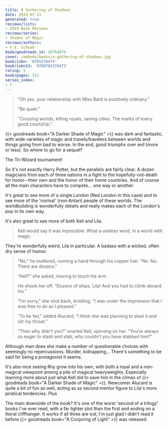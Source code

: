 ```yaml
---
title: A Gathering of Shadows
date: 2019-07-21
generated: true
reviews/lists:
- 2019 Book Reviews
reviews/series:
- Shades of Magic
reviews/authors:
- V.E. Schwab
book/goodreads_id: 20764879
cover: /embeds/books/a-gathering-of-shadows.jpg
book/isbn: '0765376474'
book/isbn13: '9780765376473'
rating: 5
book/pages: 512
series_index:
- 2
---
```

>  “Oh yes, your relationship with Miss Bard is positively ordinary."  
>
> "Be quiet."  
>
> "Crossing worlds, killing royals, saving cities. The marks of every good courtship.”  

<!--more-->

{{< goodreads book="A Darker Shade of Magic" >}} was dark and fantastic, with wide varieties of magic and travels/travelers between worlds and things going from bad to worse. In the end, good triumphs over evil (more or less). So where to go for a sequel?  

The Tri-Wizard tournament!  

So it's not exactly Harry Potter, but the parallels are fairly clear. A dozen magicians from each of three nations in a fight to the hopefully-not-death for honor--their own and the honor of their home countries. And of course all the main characters have to compete... one way or another.  

It's great to see more of a single London (Red London in this case) and to see more of the 'normal' (non-Antari) people of these worlds. The worldbuilding is wonderfully details and really makes each of the London's pop in its own way.  

It's also great to see more of both Kell and Lila.  

> Kell would say it was impossible. What a useless word, in a world with magic.  

They're wonderfully weird, Lila in particular. A badass with a wicked, often dry sense of humor.  

> “No,” he muttered, running a hand through his copper hair. “No. No. There are dozens.”  
>
> “Kell?” she asked, moving to touch his arm.  
>
> He shook her off. “Dozens of ships, Lila! And you had to climb aboard his.”  
>
> “I’m sorry,” she shot back, bristling, “I was under the impression that I was free to do as I pleased.”  
>
> “To be fair,” added Alucard, “I think she was planning to steal it and slit my throat.”  
>
> “Then why didn’t you?” snarled Kell, spinning on her. “You’re always so eager to slash and stab, why couldn’t you have stabbed him?”  

Although man does she make a number of questionable choices with seemingly no repercussions. Murder, kidnapping... There's something to be said for being a protagonist it seems.  

It's also nice seeing Rhy grow into his own, with both a royal and a non- magical viewpoint among a pile of magical heavyweights. Especially learning more about just what Kell did to save him in the climax of {{< goodreads book="A Darker Shade of Magic" >}}. Newcomer Alucard is quite a bit of fun as well, acting as as second mentor figure to Lila's more piratical tendencies. Plus  

The main downside of the book? It's one of the worst 'second of a trilogy' books I've ever read, with a far lighter plot than the first and ending on a literal cliffhanger. It works if all three are out; I'm just glad I didn't read it before {{< goodreads book="A Conjuring of Light" >}} was released.